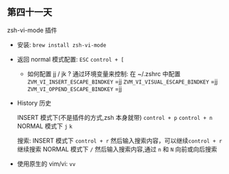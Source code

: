 ## 第四十一天

zsh-vi-mode 插件

- 安装: `brew install zsh-vi-mode`

- 返回 normal 模式配置:
  `ESC`
  `control + [`

  - 如何配置 jj / jk ? 通过环境变量来控制: 在 ~/.zshrc 中配置
    `ZVM_VI_INSERT_ESCAPE_BINDKEY` =jj
    `ZVM_VI_VISUAL_ESCAPE_BINDKEY` =jj
    `ZVM_VI_OPPEND_ESCAPE_BINDKEY` =jj

- History 历史

  INSERT 模式下(不是插件的方式,zsh 本身就带)
  `control + p`
  `control + n`
  NORMAL 模式下
  `j`
  `k`

  搜索:
  INSERT 模式下
  `control + r` 然后输入搜索内容，可以继续`control + r`继续搜索
  NORMAL 模式下
  `/` 然后输入搜索内容,通过 `n` 和 `N` 向前或向后搜索

- 使用原生的 vim/vi: `vv`
